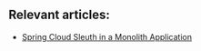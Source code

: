 ## Relevant articles:

- [Spring Cloud Sleuth in a Monolith Application](http://www.nklkarthi.com/spring-cloud-sleuth-single-application)
